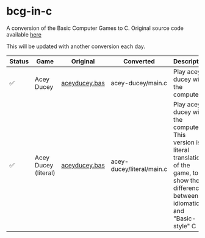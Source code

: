 # bcg-in-c

A conversion of the Basic Computer Games to C. Original source code available [here](http://www.vintage-basic.net/games.html)

This will be updated with another conversion each day.

|Status|Game|Original|Converted|Description|
|---|---|---|---|---|
|:white_check_mark:|Acey Ducey|[aceyducey.bas](http://www.vintage-basic.net/bcg/aceyducey.bas)|acey-ducey/main.c|Play acey-ducey with the computer|
|:white_check_mark:|Acey Ducey (literal)|[aceyducey.bas](http://www.vintage-basic.net/bcg/aceyducey.bas)|acey-ducey/literal/main.c|Play acey-ducey with the computer. This version is a literal translation of the game, to show the difference between idiomatic C and "Basic-style" C|